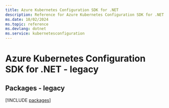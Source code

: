 ```yaml
---
title: Azure Kubernetes Configuration SDK for .NET
description: Reference for Azure Kubernetes Configuration SDK for .NET
ms.date: 10/02/2024
ms.topic: reference
ms.devlang: dotnet
ms.service: kubernetesconfiguration
---
```

# Azure Kubernetes Configuration SDK for .NET - legacy
## Packages - legacy
[!INCLUDE [packages](kubernetes-configuration-index.md)]